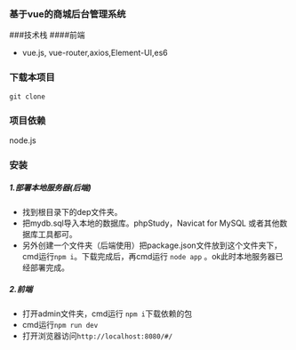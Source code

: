### 基于vue的商城后台管理系统
###技术栈
####前端
- vue.js, vue-router,axios,Element-UI,es6
### 下载本项目
`git clone`
### 项目依赖
node.js
### 安装
##### 1.部署本地服务器(后端) 
- 找到根目录下的dep文件夹。
- 把mydb.sql导入本地的数据库。phpStudy，Navicat for MySQL 或者其他数据库工具都可。
- 另外创建一个文件夹（后端使用）把package.json文件放到这个文件夹下，cmd运行`npm i`。下载完成后，再cmd运行 `node app` 。ok此时本地服务器已经部署完成。
##### 2.前端
- 打开admin文件夹，cmd运行 `npm i`下载依赖的包
- cmd运行`npm run dev`
- 打开浏览器访问`http://localhost:8080/#/`

